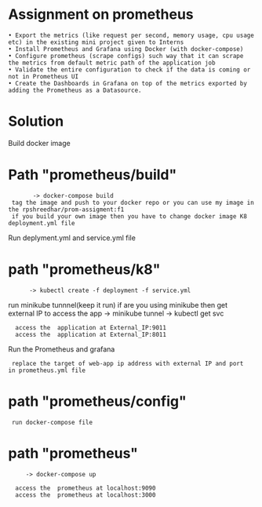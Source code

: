 # Assignment on prometheus


    • Export the metrics (like request per second, memory usage, cpu usage etc) in the existing mini project given to Interns
    • Install Prometheus and Grafana using Docker (with docker-compose)
    • Configure prometheus (scrape configs) such way that it can scrape the metrics from default metric path of the application job
    • Validate the entire configuration to check if the data is coming or not in Prometheus UI
    • Create the Dashboards in Grafana on top of the metrics exported by adding the Prometheus as a Datasource.
    
  # Solution
 
   Build docker image
   # Path "prometheus/build"
   
           -> docker-compose build
     tag the image and push to your docker repo or you can use my image in the rpshreedhar/prom-assigment:f1
     if you build your own image then you have to change docker image K8 deployment.yml file 
   
   Run deplyment.yml and service.yml file 
   # path "prometheus/k8"
          -> kubectl create -f deployment -f service.yml 
  
   run minikube tunnnel(keep it run) if are you using minikube then get external IP to access the app
          -> minikube tunnel
          -> kubectl get svc
  
      access the  application at External_IP:9011
      access the  application at External_IP:8011

   Run the Prometheus and grafana

     replace the target of web-app ip address with external IP and port  in prometheus.yml file
   # path "prometheus/config"
   
     run docker-compose file 
   # path "prometheus"
         -> docker-compose up 
      
      access the  prometheus at localhost:9090
      access the  prometheus at localhost:3000
      
   
   
 
